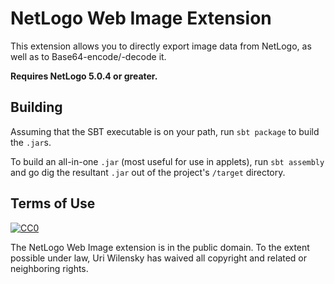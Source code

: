 # NetLogo Web Image Extension

This extension allows you to directly export image data from NetLogo, as well as to Base64-encode/-decode it.

__Requires NetLogo 5.0.4 or greater.__

## Building

Assuming that the SBT executable is on your path, run `sbt package` to build the `.jar`s.

To build an all-in-one `.jar` (most useful for use in applets), run `sbt assembly` and go dig the resultant `.jar` out of the project's `/target` directory.

## Terms of Use

[![CC0](http://i.creativecommons.org/p/zero/1.0/88x31.png)](http://creativecommons.org/publicdomain/zero/1.0/)

The NetLogo Web Image extension is in the public domain.  To the extent possible under law, Uri Wilensky has waived all copyright and related or neighboring rights.
